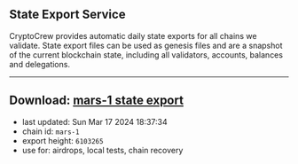 ## State Export Service
CryptoCrew provides automatic daily state exports for all chains we validate. State export files can be used as genesis files and are a snapshot of the current blockchain state, including all validators, accounts, balances and delegations.

---
**Download: [mars-1 state export](https://dl-eu2.ccvalidators.com/SERVICE/mars/mars-1_export_6103265.json)**
---

- last updated: Sun Mar 17 2024 18:37:34
- chain id: `mars-1`
- export height: `6103265`
- use for: airdrops, local tests, chain recovery
